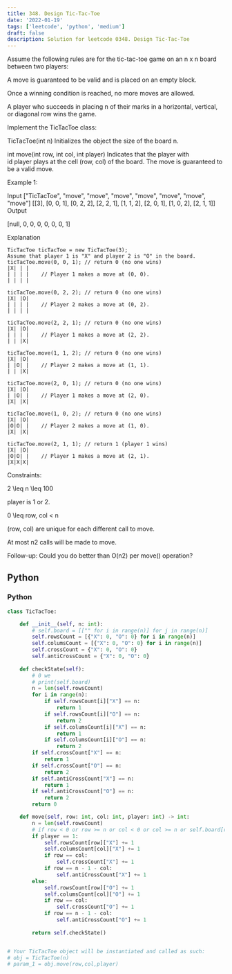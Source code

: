 ```yaml
---
title: 348. Design Tic-Tac-Toe
date: '2022-01-19'
tags: ['leetcode', 'python', 'medium']
draft: false
description: Solution for leetcode 0348. Design Tic-Tac-Toe
---
```


 Assume the following rules are for the tic-tac-toe game on an n x n board between two players:

A move is guaranteed to be valid and is placed on an empty block.

Once a winning condition is reached, no more moves are allowed.

A player who succeeds in placing n of their marks in a horizontal, vertical, or diagonal row wins the game.

Implement the TicTacToe class:

TicTacToe(int n) Initializes the object the size of the board n.

int move(int row, int col, int player) Indicates that the player with id player plays at the cell (row, col) of the board. The move is guaranteed to be a valid move.

Example 1:

Input
["TicTacToe", "move", "move", "move", "move", "move", "move", "move"]
[[3], [0, 0, 1], [0, 2, 2], [2, 2, 1], [1, 1, 2], [2, 0, 1], [1, 0, 2], [2, 1, 1]]
Output

[null, 0, 0, 0, 0, 0, 0, 1]

Explanation 
```
TicTacToe ticTacToe = new TicTacToe(3);
Assume that player 1 is "X" and player 2 is "O" in the board.
ticTacToe.move(0, 0, 1); // return 0 (no one wins)
|X| | |
| | | |    // Player 1 makes a move at (0, 0).
| | | |

ticTacToe.move(0, 2, 2); // return 0 (no one wins)
|X| |O|
| | | |    // Player 2 makes a move at (0, 2).
| | | |

ticTacToe.move(2, 2, 1); // return 0 (no one wins)
|X| |O|
| | | |    // Player 1 makes a move at (2, 2).
| | |X|

ticTacToe.move(1, 1, 2); // return 0 (no one wins)
|X| |O|
| |O| |    // Player 2 makes a move at (1, 1).
| | |X|

ticTacToe.move(2, 0, 1); // return 0 (no one wins)
|X| |O|
| |O| |    // Player 1 makes a move at (2, 0).
|X| |X|

ticTacToe.move(1, 0, 2); // return 0 (no one wins)
|X| |O|
|O|O| |    // Player 2 makes a move at (1, 0).
|X| |X|

ticTacToe.move(2, 1, 1); // return 1 (player 1 wins)
|X| |O|
|O|O| |    // Player 1 makes a move at (2, 1).
|X|X|X|
```

Constraints:

2 <TeX>\leq</TeX> n <TeX>\leq</TeX> 100

player is 1 or 2.

0 <TeX>\leq</TeX> row, col < n

(row, col) are unique for each different call to move.

At most n2 calls will be made to move.

Follow-up: Could you do better than O(n2) per move() operation?

## Python
### Python
```python
class TicTacToe:

    def __init__(self, n: int):
        # self.board = [["" for i in range(n)] for j in range(n)]
        self.rowsCount = [{"X": 0, "O": 0} for i in range(n)]
        self.columsCount = [{"X": 0, "O": 0} for i in range(n)]
        self.crossCount = {"X": 0, "O": 0}
        self.antiCrossCount = {"X": 0, "O": 0}
        
    def checkState(self):
        # 0 we 
        # print(self.board)
        n = len(self.rowsCount)
        for i in range(n):
            if self.rowsCount[i]["X"] == n:
                return 1
            if self.rowsCount[i]["O"] == n:
                return 2
            if self.columsCount[i]["X"] == n:
                return 1
            if self.columsCount[i]["O"] == n:
                return 2
        if self.crossCount["X"] == n:
            return 1
        if self.crossCount["O"] == n:
            return 2
        if self.antiCrossCount["X"] == n:
            return 1
        if self.antiCrossCount["O"] == n:
            return 2
        return 0

    def move(self, row: int, col: int, player: int) -> int:
        n = len(self.rowsCount)
        # if row < 0 or row >= n or col < 0 or col >= n or self.board[row][col] != ""
        if player == 1:
            self.rowsCount[row]["X"] += 1
            self.columsCount[col]["X"] += 1
            if row == col:
                self.crossCount["X"] += 1
            if row == n - 1 - col:
                self.antiCrossCount["X"] += 1
        else:
            self.rowsCount[row]["O"] += 1
            self.columsCount[col]["O"] += 1
            if row == col:
                self.crossCount["O"] += 1
            if row == n - 1 - col:
                self.antiCrossCount["O"] += 1
        
        return self.checkState()


# Your TicTacToe object will be instantiated and called as such:
# obj = TicTacToe(n)
# param_1 = obj.move(row,col,player)

```
